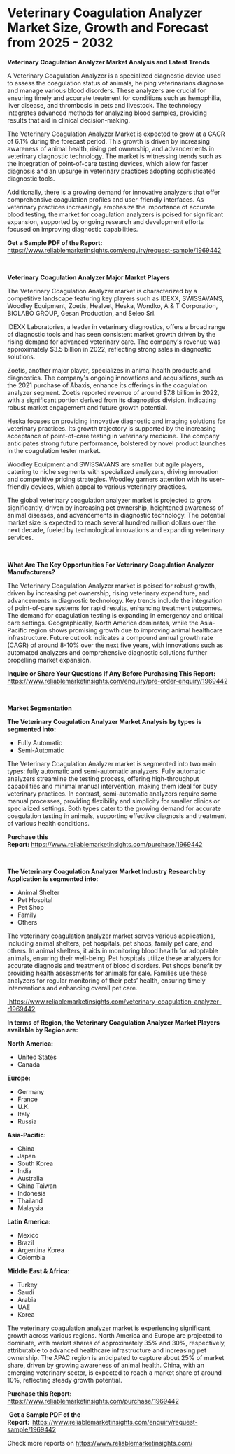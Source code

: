 <p><h1>Veterinary Coagulation Analyzer Market Size, Growth and Forecast from 2025 - 2032</h1></p><p><strong>Veterinary Coagulation Analyzer Market Analysis and Latest Trends</strong></p>
<p><p>A Veterinary Coagulation Analyzer is a specialized diagnostic device used to assess the coagulation status of animals, helping veterinarians diagnose and manage various blood disorders. These analyzers are crucial for ensuring timely and accurate treatment for conditions such as hemophilia, liver disease, and thrombosis in pets and livestock. The technology integrates advanced methods for analyzing blood samples, providing results that aid in clinical decision-making.</p><p>The Veterinary Coagulation Analyzer Market is expected to grow at a CAGR of 6.1% during the forecast period. This growth is driven by increasing awareness of animal health, rising pet ownership, and advancements in veterinary diagnostic technology. The market is witnessing trends such as the integration of point-of-care testing devices, which allow for faster diagnosis and an upsurge in veterinary practices adopting sophisticated diagnostic tools.</p><p>Additionally, there is a growing demand for innovative analyzers that offer comprehensive coagulation profiles and user-friendly interfaces. As veterinary practices increasingly emphasize the importance of accurate blood testing, the market for coagulation analyzers is poised for significant expansion, supported by ongoing research and development efforts focused on improving diagnostic capabilities.</p></p>
<p><strong>Get a Sample PDF of the Report:&nbsp;</strong> <a href="https://www.reliablemarketinsights.com/enquiry/request-sample/1969442?utm_campaign=2441&utm_medium=2&utm_source=Github&utm_content=ia&utm_term=10042025&utm_id=veterinary-coagulation-analyzer">https://www.reliablemarketinsights.com/enquiry/request-sample/1969442</a></p>
<p>&nbsp;</p>
<p><strong>Veterinary Coagulation Analyzer Major Market Players</strong></p>
<p><p>The Veterinary Coagulation Analyzer market is characterized by a competitive landscape featuring key players such as IDEXX, SWISSAVANS, Woodley Equipment, Zoetis, Healvet, Heska, Wondko, A & T Corporation, BIOLABO GROUP, Gesan Production, and Seleo Srl. </p><p>IDEXX Laboratories, a leader in veterinary diagnostics, offers a broad range of diagnostic tools and has seen consistent market growth driven by the rising demand for advanced veterinary care. The company's revenue was approximately $3.5 billion in 2022, reflecting strong sales in diagnostic solutions.</p><p>Zoetis, another major player, specializes in animal health products and diagnostics. The company's ongoing innovations and acquisitions, such as the 2021 purchase of Abaxis, enhance its offerings in the coagulation analyzer segment. Zoetis reported revenue of around $7.8 billion in 2022, with a significant portion derived from its diagnostics division, indicating robust market engagement and future growth potential.</p><p>Heska focuses on providing innovative diagnostic and imaging solutions for veterinary practices. Its growth trajectory is supported by the increasing acceptance of point-of-care testing in veterinary medicine. The company anticipates strong future performance, bolstered by novel product launches in the coagulation tester market.</p><p>Woodley Equipment and SWISSAVANS are smaller but agile players, catering to niche segments with specialized analyzers, driving innovation and competitive pricing strategies. Woodley garners attention with its user-friendly devices, which appeal to various veterinary practices.</p><p>The global veterinary coagulation analyzer market is projected to grow significantly, driven by increasing pet ownership, heightened awareness of animal diseases, and advancements in diagnostic technology. The potential market size is expected to reach several hundred million dollars over the next decade, fueled by technological innovations and expanding veterinary services.</p></p>
<p>&nbsp;</p>
<p><strong>What Are The Key Opportunities For Veterinary Coagulation Analyzer Manufacturers?</strong></p>
<p><p>The Veterinary Coagulation Analyzer market is poised for robust growth, driven by increasing pet ownership, rising veterinary expenditure, and advancements in diagnostic technology. Key trends include the integration of point-of-care systems for rapid results, enhancing treatment outcomes. The demand for coagulation testing is expanding in emergency and critical care settings. Geographically, North America dominates, while the Asia-Pacific region shows promising growth due to improving animal healthcare infrastructure. Future outlook indicates a compound annual growth rate (CAGR) of around 8-10% over the next five years, with innovations such as automated analyzers and comprehensive diagnostic solutions further propelling market expansion.</p></p>
<p><strong>Inquire or Share Your Questions If Any Before Purchasing This Report:</strong> <a href="https://www.reliablemarketinsights.com/enquiry/pre-order-enquiry/1969442?utm_campaign=2441&utm_medium=2&utm_source=Github&utm_content=ia&utm_term=10042025&utm_id=veterinary-coagulation-analyzer">https://www.reliablemarketinsights.com/enquiry/pre-order-enquiry/1969442</a></p>
<p>&nbsp;</p>
<p><strong>Market Segmentation</strong></p>
<p><strong>The Veterinary Coagulation Analyzer Market Analysis by types is segmented into:</strong></p>
<p><ul><li>Fully Automatic</li><li>Semi-Automatic</li></ul></p>
<p><p>The Veterinary Coagulation Analyzer market is segmented into two main types: fully automatic and semi-automatic analyzers. Fully automatic analyzers streamline the testing process, offering high-throughput capabilities and minimal manual intervention, making them ideal for busy veterinary practices. In contrast, semi-automatic analyzers require some manual processes, providing flexibility and simplicity for smaller clinics or specialized settings. Both types cater to the growing demand for accurate coagulation testing in animals, supporting effective diagnosis and treatment of various health conditions.</p></p>
<p><strong>Purchase this Report:&nbsp;</strong><a href="https://www.reliablemarketinsights.com/purchase/1969442?utm_campaign=2441&utm_medium=2&utm_source=Github&utm_content=ia&utm_term=10042025&utm_id=veterinary-coagulation-analyzer">https://www.reliablemarketinsights.com/purchase/1969442</a></p>
<p>&nbsp;</p>
<p><strong>The Veterinary Coagulation Analyzer Market Industry Research by Application is segmented into:</strong></p>
<p><ul><li>Animal Shelter</li><li>Pet Hospital</li><li>Pet Shop</li><li>Family</li><li>Others</li></ul></p>
<p><p>The veterinary coagulation analyzer market serves various applications, including animal shelters, pet hospitals, pet shops, family pet care, and others. In animal shelters, it aids in monitoring blood health for adoptable animals, ensuring their well-being. Pet hospitals utilize these analyzers for accurate diagnosis and treatment of blood disorders. Pet shops benefit by providing health assessments for animals for sale. Families use these analyzers for regular monitoring of their pets’ health, ensuring timely interventions and enhancing overall pet care.</p></p>
<p><a href="https://www.reliablemarketinsights.com/veterinary-coagulation-analyzer-r1969442?utm_campaign=2441&utm_medium=2&utm_source=Github&utm_content=ia&utm_term=10042025&utm_id=veterinary-coagulation-analyzer">&nbsp;https://www.reliablemarketinsights.com/veterinary-coagulation-analyzer-r1969442</a></p>
<p><strong>In terms of Region, the Veterinary Coagulation Analyzer Market Players available by Region are:</strong></p>
<p>
    <p> <strong> North America: </strong>
        <ul>
            <li>United States</li>
            <li>Canada</li>
        </ul>
        </p> 
    <p> <strong> Europe: </strong>
        <ul>
            <li>Germany</li>
            <li>France</li>
            <li>U.K.</li>
            <li>Italy</li>
            <li>Russia</li>
        </ul>
        </p> 
    <p> <strong> Asia-Pacific: </strong>
        <ul>
            <li>China</li>
            <li>Japan</li>
            <li>South Korea</li>
            <li>India</li>
            <li>Australia</li>
            <li>China Taiwan</li>
            <li>Indonesia</li>
            <li>Thailand</li>
            <li>Malaysia</li>
        </ul>
        </p> 
    <p> <strong> Latin America: </strong>
        <ul>
            <li>Mexico</li>
            <li>Brazil</li>
            <li>Argentina Korea</li>
            <li>Colombia</li>
        </ul>
        </p> 
    <p> <strong> Middle East & Africa: </strong>
        <ul>
            <li>Turkey</li>
            <li>Saudi</li>
            <li>Arabia</li>
            <li>UAE</li>
            <li>Korea</li>
        </ul>
    </p>
    </p>
<p><p>The veterinary coagulation analyzer market is experiencing significant growth across various regions. North America and Europe are projected to dominate, with market shares of approximately 35% and 30%, respectively, attributable to advanced healthcare infrastructure and increasing pet ownership. The APAC region is anticipated to capture about 25% of market share, driven by growing awareness of animal health. China, with an emerging veterinary sector, is expected to reach a market share of around 10%, reflecting steady growth potential.</p></p>
<p><strong>Purchase this Report: </strong><a href="https://www.reliablemarketinsights.com/purchase/1969442?utm_campaign=2441&utm_medium=2&utm_source=Github&utm_content=ia&utm_term=10042025&utm_id=veterinary-coagulation-analyzer">https://www.reliablemarketinsights.com/purchase/1969442</a></p>
<p>&nbsp;<strong>Get a Sample PDF of the Report:&nbsp;&nbsp;</strong><a href="https://www.reliablemarketinsights.com/enquiry/request-sample/1969442?utm_campaign=2441&utm_medium=2&utm_source=Github&utm_content=ia&utm_term=10042025&utm_id=veterinary-coagulation-analyzer">https://www.reliablemarketinsights.com/enquiry/request-sample/1969442</a></p>
<p><strong></strong></p>
<p>Check more reports on <a href="https://www.reliablemarketinsights.com/?utm_campaign=2441&utm_medium=2&utm_source=Github&utm_content=ia&utm_term=10042025&utm_id=veterinary-coagulation-analyzer">https://www.reliablemarketinsights.com/</a></p>